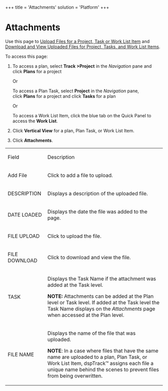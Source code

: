 +++
title = 'Attachments'
solution = 'Platform'
+++

# Attachments

<div class="use">

Use this page to [Upload Files for a Project, Task or Work List
Item](../Use_Cases/UpldFilesfoProjTaskWrkListItem.htm) and [Download and
View Uploaded Files for Project, Tasks, and Work List
Items](../Use_Cases/DownloadViewUploadedFiles.htm).

</div>

To access this page:

1.  To access a plan, select <span style="font-weight: bold;">Track
    \></span>**Project** in the *Navigation* pane and click **Plans**
    for a project
    
    Or
    
    To access a Plan Task, select **Project** in the *Navigation* pane,
    click **Plans** for a project and click **Tasks** for a plan
    
    Or
    
    To access a Work List Item, click the blue tab on the Quick Panel to
    access the **Work List**.

2.  Click **Vertical View** for a plan, Plan Task, or Work List Item.

3.  Click **Attachments**.

<table>
<tbody>
<tr class="odd">
<td><p>Field</p></td>
<td><p>Description</p></td>
</tr>
<tr class="even">
<td><p>Add File</p></td>
<td><p>Click to add a file to upload.</p></td>
</tr>
<tr class="odd">
<td><p>DESCRIPTION</p></td>
<td><p>Displays a description of the uploaded file.</p></td>
</tr>
<tr class="even">
<td><p>DATE LOADED</p></td>
<td><p>Displays the date the file was added to the page.</p></td>
</tr>
<tr class="odd">
<td><p>FILE UPLOAD</p></td>
<td><p>Click to upload the file.</p></td>
</tr>
<tr class="even">
<td><p>FILE DOWNLOAD</p></td>
<td><p>Click to download and view the file.</p></td>
</tr>
<tr class="odd">
<td><p>TASK</p></td>
<td><p>Displays the Task Name if the attachment was added at the Task level.</p>
<p><strong>NOTE:</strong> Attachments can be added at the Plan level or Task level. If added at the Task level the Task Name displays on the <em>Attachments</em> page when accessed at the Plan level.</p></td>
</tr>
<tr class="even">
<td><p>FILE NAME</p></td>
<td><p>Displays the name of the file that was uploaded.</p>
<p><strong>NOTE</strong>: In a case where files that have the same name are uploaded to a plan, Plan Task, or Work List Item, dspTrack™ assigns each file a unique name behind the scenes to prevent files from being overwritten.</p></td>
</tr>
</tbody>
</table>
